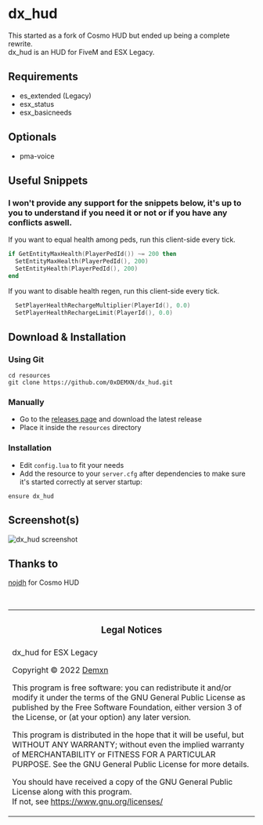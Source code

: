# dx_hud

This started as a fork of Cosmo HUD but ended up being a complete rewrite.  
dx_hud is an HUD for FiveM and ESX Legacy.

## Requirements

- es_extended (Legacy)
- esx_status
- esx_basicneeds

## Optionals

- pma-voice

## Useful Snippets

### I won't provide any support for the snippets below, it's up to you to understand if you need it or not or if you have any conflicts aswell.

If you want to equal health among peds, run this client-side every tick.
```lua
if GetEntityMaxHealth(PlayerPedId()) ~= 200 then
  SetEntityMaxHealth(PlayerPedId(), 200)
  SetEntityHealth(PlayerPedId(), 200)
end
```

If you want to disable health regen, run this client-side every tick.
```lua
  SetPlayerHealthRechargeMultiplier(PlayerId(), 0.0) 
  SetPlayerHealthRechargeLimit(PlayerId(), 0.0)
```

## Download & Installation


### Using Git

```
cd resources
git clone https://github.com/0xDEMXN/dx_hud.git
```

### Manually

- Go to the [releases page](https://github.com/0xDEMXN/dx_hud/releases "Releases page") and download the latest release
- Place it inside the `resources` directory

### Installation

- Edit `config.lua` to fit your needs
- Add the resource to your `server.cfg` after dependencies to make sure it's started correctly at server startup:

```
ensure dx_hud
```

## Screenshot(s)

![dx_hud screenshot](https://cdn.discordapp.com/attachments/830737052352905217/943243358984351804/unknown.png)

## Thanks to
[nojdh](https://github.com/nojdh/) for Cosmo HUD

<br>
<table><tr><td><h3 align='center'>Legal Notices</h2></tr></td>
<tr><td>
dx_hud for ESX Legacy  

Copyright © 2022  [Demxn](https://github.com/0xDEMXN)


This program is free software: you can redistribute it and/or modify
it under the terms of the GNU General Public License as published by
the Free Software Foundation, either version 3 of the License, or
(at your option) any later version.  


This program is distributed in the hope that it will be useful,
but WITHOUT ANY WARRANTY; without even the implied warranty of
MERCHANTABILITY or FITNESS FOR A PARTICULAR PURPOSE.  See the
GNU General Public License for more details.  


You should have received a copy of the GNU General Public License
along with this program.  
If not, see <https://www.gnu.org/licenses/>
</td></tr></table>